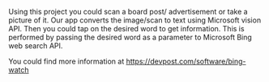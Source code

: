 Using this project you could scan a board post/ advertisement or take a picture of it. Our app converts the image/scan to text using Microsoft vision API. Then you could tap on the desired word to get information. This is performed by passing the desired word as a parameter to Microsoft Bing web search API.

You could find more information at https://devpost.com/software/bing-watch
